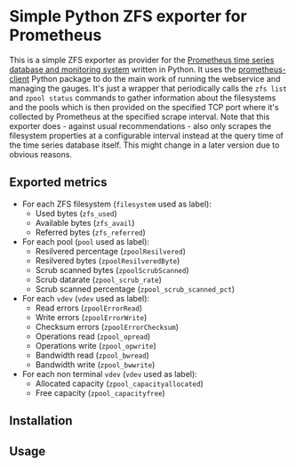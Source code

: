 # Simple Python ZFS exporter for Prometheus

This is a simple ZFS exporter as provider for the [Prometheus  time series database
and monitoring system](https://prometheus.io/) written in Python. It uses
the [prometheus-client](https://github.com/prometheus/client_python) Python
package to do the main work of running the webservice and managing the gauges.
It's just a wrapper that periodically calls the ```zfs list``` and ```zpool status```
commands to gather information about the filesystems and the pools which is then
provided on the specified TCP port where it's collected by Prometheus at the
specified scrape interval. Note that this exporter does - against usual
recommendations - also only scrapes the filesystem properties at a configurable
interval instead at the query time of the time series database itself. This
might change in a later version due to obvious reasons.

## Exported metrics

* For each ZFS filesystem (```filesystem``` used as label):
   * Used bytes (```zfs_used```)
   * Available bytes (```zfs_avail```)
   * Referred bytes (```zfs_referred```)
* For each pool (```pool``` used as label):
   * Resilvered percentage (```zpoolResilvered```)
   * Resilvered bytes (```zpoolResilveredByte```)
   * Scrub scanned bytes (```zpoolScrubScanned```)
   * Scrub datarate (```zpool_scrub_rate```)
   * Scrub scanned percentage (```zpool_scrub_scanned_pct```)
* For each ```vdev``` (```vdev``` used as label):
   * Read errors (```zpoolErrorRead```)
   * Write errors (```zpoolErrorWrite```)
   * Checksum errors (```zpoolErrorChecksum```)
   * Operations read (```zpool_opread```)
   * Operations write (```zpool_opwrite```)
   * Bandwidth read (```zpool_bwread```)
   * Bandwidth write (```zpool_bwwrite```)
* For each non terminal ```vdev``` (```vdev``` used as label):
   * Allocated capacity (```zpool_capacityallocated```)
   * Free capacity (```zpool_capacityfree```)

## Installation

## Usage
